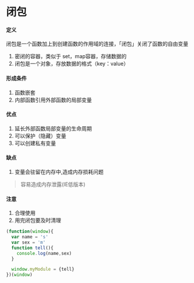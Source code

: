 # 闭包

#### 定义

闭包是一个函数加上到创建函数的作用域的连接，「闭包」关闭了函数的自由变量

1. 密闭的容器，类似于 set，map容器，存储数据的
2. 闭包是一个对象，存放数据的格式（key：value）

#### 形成条件

1. 函数嵌套
2. 内部函数引用外部函数的局部变量

#### 优点

1. 延长外部函数局部变量的生命周期
2. 可以保护（隐藏）变量
3. 可以创建私有变量

#### 缺点

1. 变量会驻留在内存中,造成内存损耗问题
> 容易造成内存泄露(IE低版本)

#### 注意

1. 合理使用
2. 用完闭包要及时清理

```javascript
(function(window){
  var name = 's'
  var sex = 'm'
  function tell(){
    console.log(name,sex)
  }

  window.myModule = {tell}
})(window)
```

